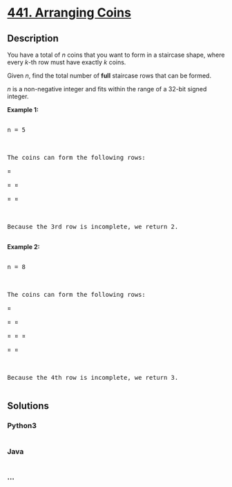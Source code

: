 # [441. Arranging Coins](https://leetcode.com/problems/arranging-coins)

## Description
<p>You have a total of <i>n</i> coins that you want to form in a staircase shape, where every <i>k</i>-th row must have exactly <i>k</i> coins.</p>

 

<p>Given <i>n</i>, find the total number of <b>full</b> staircase rows that can be formed.</p>



<p><i>n</i> is a non-negative integer and fits within the range of a 32-bit signed integer.</p>



<p><b>Example 1:</b>

<pre>

n = 5



The coins can form the following rows:

¤

¤ ¤

¤ ¤



Because the 3rd row is incomplete, we return 2.

</pre>

</p>



<p><b>Example 2:</b>

<pre>

n = 8



The coins can form the following rows:

¤

¤ ¤

¤ ¤ ¤

¤ ¤



Because the 4th row is incomplete, we return 3.

</pre>

</p>


## Solutions


<!-- tabs:start -->

### **Python3**

```python

```

### **Java**

```java

```

### **...**
```

```

<!-- tabs:end -->